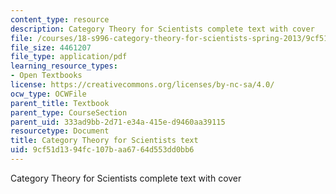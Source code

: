 ```yaml
---
content_type: resource
description: Category Theory for Scientists complete text with cover
file: /courses/18-s996-category-theory-for-scientists-spring-2013/9cf51d1394fc107baa6764d553dd0bb6_MIT18_S996S13_textbook.pdf
file_size: 4461207
file_type: application/pdf
learning_resource_types:
- Open Textbooks
license: https://creativecommons.org/licenses/by-nc-sa/4.0/
ocw_type: OCWFile
parent_title: Textbook
parent_type: CourseSection
parent_uid: 333ad9bb-2d71-e34a-415e-d9460aa39115
resourcetype: Document
title: Category Theory for Scientists text
uid: 9cf51d13-94fc-107b-aa67-64d553dd0bb6
---
```

Category Theory for Scientists complete text with cover
